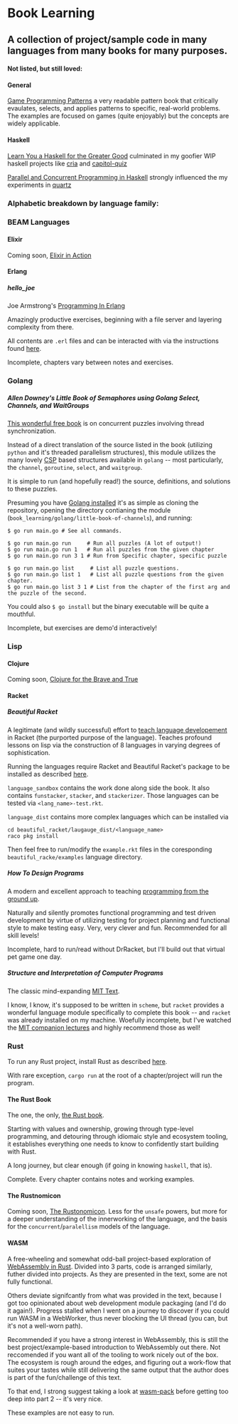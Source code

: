 # Book Learning 
## A collection of project/sample code in many languages from many books for many purposes.

#### Not listed, but still loved:
#### General 
[Game Programming Patterns](https://gameprogrammingpatterns.com/) a very readable pattern book that critically evaulates, selects, and applies patterns to specific, real-world problems. The examples are focused on games (quite enjoyably) but the concepts are widely applicable.

#### Haskell
[Learn You a Haskell for the Greater Good](http://learnyouahaskell.com/) culminated in my goofier WIP haskell projects like [cria](https://github.com/krhoda/cria) and [capitol-quiz](https://github.com/krhoda/capitol-quiz)

[Parallel and Concurrent Programming in Haskell](https://simonmar.github.io/bib/papers/par-tutorial-cefp-2012.pdf) strongly influenced the my experiments in [quartz](https://github.com/krhoda/quartz)

### Alphabetic breakdown by language family:

### BEAM Languages
#### Elixir
Coming soon, [Elixir in Action](https://www.manning.com/books/elixir-in-action-second-edition)

#### Erlang
##### hello_joe
Joe Armstrong's [Programming In Erlang](https://pragprog.com/book/jaerlang2/programming-erlang)

Amazingly productive exercises, beginning with a file server and layering complexity from there.

All contents are `.erl` files and can be interacted with via the instructions found [here](http://erlang.org/documentation/doc-5.3/doc/getting_started/getting_started.html).

Incomplete, chapters vary between notes and exercises.

### Golang
##### Allen Downey's Little Book of Semaphores using Golang Select, Channels, and WaitGroups

[This wonderful free book](https://greenteapress.com/wp/semaphores/) is on concurrent puzzles involving thread synchronization.  

Instead of a direct translation of the source listed in the book (utilizing `python` and it's threaded parallelism structures), this module utilizes the many lovely [CSP](http://usingcsp.com/cspbook.pdf) based structures available in `golang` -- most particularly, the `channel`, `goroutine`, `select`, and `waitgroup`.

It is simple to run (and hopefully read!) the source, definitions, and solutions to these puzzles.

Presuming you have [Golang installed](https://golang.org/doc/install) it's as simple as cloning the repository, opening the directory contianing the module (`book_learning/golang/little-book-of-channels`), and running:

``` shell
$ go run main.go # See all commands.

$ go run main.go run     # Run all puzzles (A lot of output!)
$ go run main.go run 1   # Run all puzzles from the given chapter
$ go run main.go run 3 1 # Run from Specific chapter, specific puzzle

$ go run main.go list     # List all puzzle questions.
$ go run main.go list 1   # List all puzzle questions from the given chapter.
$ go run main.go list 3 1 # List from the chapter of the first arg and the puzzle of the second.
```

You could also `$ go install` but the binary executable will be quite a mouthful.

Incomplete, but exercises are demo'd interactively!

### Lisp 
#### Clojure
Coming soon, [Clojure for the Brave and True](https://www.braveclojure.com/clojure-for-the-brave-and-true/)

#### Racket
##### Beautiful Racket
A legitimate (and wildly successful) effort to [teach language developement](https://beautifulracket.com/) in Racket (the purported purpose of the language). Teaches profound lessons on lisp via the construction of 8 languages in varying degrees of sophistication.

Running the languages require Racket and Beautiful Racket's package to be installed as described [here](https://beautifulracket.com/setup.html).

`language_sandbox` contains the work done along side the book. It also contains `funstacker`, `stacker`, and `stackerizer`. Those languages can be tested via `<lang_name>-test.rkt`.

`language_dist` contains more complex languages which can be installed via

```shell
cd beautiful_racket/laugauge_dist/<language_name>
raco pkg install
```

Then feel free to run/modify the `example.rkt` files in the coresponding `beautiful_racke/examples` language directory.

##### How To Design Programs
A modern and excellent approach to teaching [programming from the ground up](https://htdp.org/). 

Naturally and silently promotes functional programming and test driven development by virtue of utilizing testing for project planning and functional style to make testing easy. Very, very clever and fun. Recommended for all skill levels!

Incomplete, hard to run/read without DrRacket, but I'll build out that virtual pet game one day.

##### Structure and Interpretation of Computer Programs
The classic mind-expanding [MIT Text](https://web.mit.edu/alexmv/6.037/sicp.pdf). 

I know, I know, it's supposed to be written in `scheme`, but `racket` provides a wonderful language module specifically to complete this book -- and `racket` was already installed on my machine. Woefully incomplete, but I've watched the [MIT companion lectures](https://ocw.mit.edu/courses/electrical-engineering-and-computer-science/6-001-structure-and-interpretation-of-computer-programs-spring-2005/video-lectures/) and highly recommend those as well!

### Rust
To run any Rust project, install Rust as described [here](https://www.rust-lang.org/tools/install). 

With rare exception, `cargo run` at the root of a chapter/project will run the program.

#### The Rust Book
The one, the only, [the Rust book](https://doc.rust-lang.org/book/). 

Starting with values and ownership, growing through type-level programming, and detouring through idiomaic style and ecosystem tooling, it establishes everything one needs to know to confidently start building with Rust. 

A long journey, but clear enough (if going in knowing `haskell`, that is).

Complete. Every chapter contains notes and working examples.

#### The Rustnomicon
Coming soon, [The Rustonomicon](https://doc.rust-lang.org/nomicon/). Less for the `unsafe` powers, but more for a deeper understanding of the innerworking of the language, and the basis for the `concurrent`/`paralellism` models of the language.

#### WASM
A free-wheeling and somewhat odd-ball project-based exploration of [WebAssembly in Rust](https://pragprog.com/book/khrust/programming-webassembly-with-rust). Divided into 3 parts, code is arranged similarly, futher divided into projects. As they are presented in the text, some are not fully functional. 

Others deviate signifcantly from what was provided in the text, because I got too opinionated about web development module packaging (and I'd do it again!). Progress stalled when I went on a journey to discover if you could run WASM in a WebWorker, thus never blocking the UI thread (you can, but it's not a well-worn path).

Recommended if you have a strong interest in WebAssembly, this is still the best project/example-based introduction to WebAssembly out there. Not reccomended if you want all of the tooling to work nicely out of the box. The ecosystem is rough around the edges, and figuring out a work-flow that suites your tastes while still delivering the same output that the author does is part of the fun/challenge of this text. 

To that end, I strong suggest taking a look at [wasm-pack](https://github.com/rustwasm/wasm-pack) before getting too deep into part 2 -- it's very nice.

These examples are not easy to run.